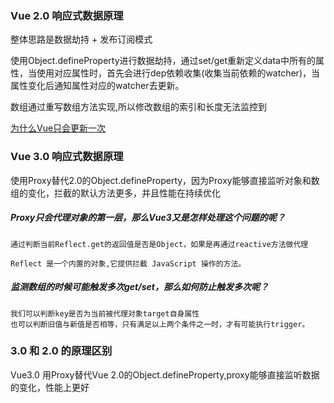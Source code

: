 ### Vue 2.0 响应式数据原理

整体思路是数据劫持 + 发布订阅模式

使用Object.defineProperty进行数据劫持，通过set/get重新定义data中所有的属性，当使用对应属性时，首先会进行dep依赖收集(收集当前依赖的watcher)，当属性变化后通知属性对应的watcher去更新。

数组通过重写数组方法实现,所以修改数组的索引和长度无法监控到

[为什么Vue只会更新一次](./8.为什么Vue只会更新一次.md)


### Vue 3.0 响应式数据原理

使用Proxy替代2.0的Object.defineProperty，因为Proxy能够直接监听对象和数组的变化，拦截的默认方法更多，并且性能在持续优化

##### Proxy只会代理对象的第一层，那么Vue3又是怎样处理这个问题的呢？

    通过判断当前Reflect.get的返回值是否是Object，如果是再通过reactive方法做代理

    Reflect 是一个内置的对象,它提供拦截 JavaScript 操作的方法。

##### 监测数组的时候可能触发多次get/set，那么如何防止触发多次呢？

    我们可以判断key是否为当前被代理对象target自身属性
    也可以判断旧值与新值是否相等，只有满足以上两个条件之一时，才有可能执行trigger。

### 3.0 和 2.0 的原理区别

  Vue3.0 用Proxy替代Vue 2.0的Object.defineProperty,proxy能够直接监听数据的变化，性能上更好